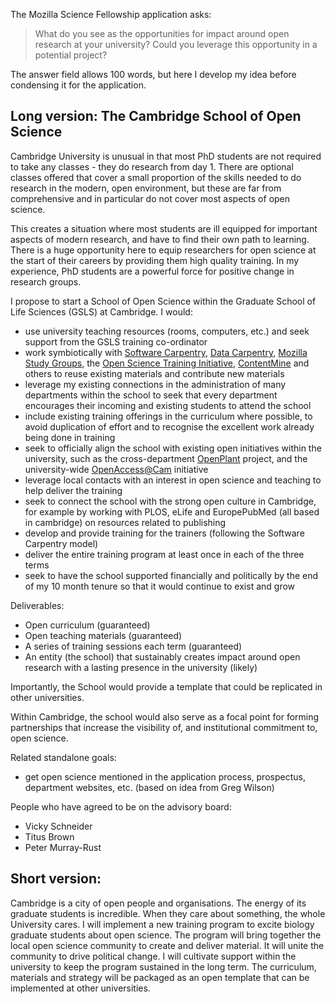 The Mozilla Science Fellowship application asks:

> What do you see as the opportunities for impact around open research at your university? Could you leverage this opportunity in a potential project?

The answer field allows 100 words, but here I develop my idea before condensing it for the application.

## Long version: The Cambridge School of Open Science

Cambridge University is unusual in that most PhD students are not required to take any classes - they do research from day 1. There are optional classes offered that cover a small proportion of the skills needed to do research in the modern, open environment, but these are far from comprehensive and in particular do not cover most aspects of open science.

This creates a situation where most students are ill equipped for important aspects of modern research, and have to find their own path to learning. There is a huge opportunity here to equip researchers for open science at the start of their careers by providing them high quality training. In my experience, PhD students are a powerful force for positive change in research groups.

I propose to start a School of Open Science within the Graduate School of Life Sciences (GSLS) at Cambridge. I would:
  - use university teaching resources (rooms, computers, etc.) and seek support from the GSLS training co-ordinator
  - work symbiotically with [Software Carpentry](https://software-carpentry.org/), [Data Carpentry](http://datacarpentry.org/), [Mozilla Study Groups](https://github.com/mozillascience/studyGroupLessons), the [Open Science Training Initiative](http://opensciencetraining.com/contact.php), [ContentMine](contentmine.org) and others to reuse existing materials and contribute new materials
  - leverage my existing connections in the administration of many departments within the school to seek that every department encourages their incoming and existing students to attend the school
  - include existing training offerings in the curriculum where possible, to avoid duplication of effort and to recognise the excellent work already being done in training
  - seek to officially align the school with existing open initiatives within the university, such as the cross-department [OpenPlant](http://openplant.org/) project, and the university-wide [OpenAccess@Cam](https://www.openaccess.cam.ac.uk) initiative
  - leverage local contacts with an interest in open science and teaching to help deliver the training
  - seek to connect the school with the strong open culture in Cambridge, for example by working with PLOS, eLife and EuropePubMed (all based in cambridge) on resources related to publishing
  - develop and provide training for the trainers (following the Software Carpentry model)
  - deliver the entire training program at least once in each of the three terms
  - seek to have the school supported financially and politically by the end of my 10 month tenure so that it would continue to exist and grow

Deliverables:
  - Open curriculum (guaranteed)
  - Open teaching materials (guaranteed)
  - A series of training sessions each term (guaranteed)
  - An entity (the school) that sustainably creates impact around open research with a lasting presence in the university (likely)

Importantly, the School would provide a template that could be replicated in other universities.

Within Cambridge, the school would also serve as a focal point for forming partnerships that increase the visibility of, and institutional commitment to, open science.

Related standalone goals:
  - get open science mentioned in the application process, prospectus, department websites, etc. (based on idea from Greg Wilson)

People who have agreed to be on the advisory board:
  - Vicky Schneider
  - Titus Brown
  - Peter Murray-Rust

## Short version:

Cambridge is a city of open people and organisations. The energy of its graduate students is incredible. When they care about something, the whole University cares. I will implement a new training program to excite biology graduate students about open science. The program will bring together the local open science community to create and deliver material. It will unite the community to drive political change. I will cultivate support within the university to keep the program sustained in the long term. The curriculum, materials and strategy will be packaged as an open template that can be implemented at other universities.
